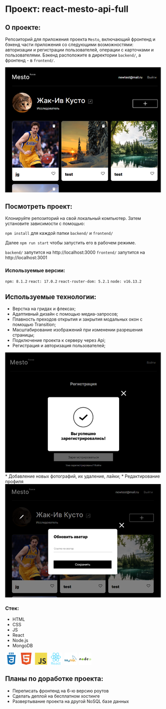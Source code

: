 # Проект: react-mesto-api-full

## О проекте:
Репозиторий для приложения проекта `Mesto`, включающий фронтенд и бэкенд части приложения со следующими возможностями: авторизации и регистрации пользователей, операции с карточками и пользователями. Бэкенд расположите в директории `backend/`, а фронтенд - в `frontend/`.

<div id="header" align="left">
  <img src="frontend\src\images\2022-08-07_23-08-37.png" width="600"/>
</div>

## Посмотреть проект:
Клонируйте репозиторий на свой локальный компьютер. Затем установите зависимости с помощью:

`npm install` для каждой папки `backend/` и `frontend/`

Далее
`npm run start`
чтобы запустить его в рабочем режиме.

`backend/` запутится на http://localhost:3000
`frontend/` запутится на http://localhost:3001

### Используемые версии:
`npm: 8.1.2` `react: 17.0.2` `react-router-dom: 5.2.1` `node: v16.13.2`

## Используемые технологии:

* Верстка на гридах и флексах;
* Адаптивный дизайн с помощью медиа-запросов;
* Плавность преходов открытия и закрытия модальных окон с помощью Transition;
* Масштабирование изображений при изменении разрешения страницы;
* Подключение проекта к серверу через Api;
* Регистрация и авторизация пользователей;
<div id="header" align="left">
  <img src="frontend\src\images\2022-08-07_23-09-29.png" width="600"/>
</div>
* Добавление новых фотографий, их удаление, лайки;
* Редактирование профиля
<div id="header" align="left">
  <img src="frontend\src\images\2022-08-07_23-10-19.png" width="600"/>
</div>

### Стек:
- HTML
- CSS
- JS
- React
- Node.js
- MongoDB


<img src="https://github.com/devicons/devicon/blob/master/icons/css3/css3-plain-wordmark.svg"  title="CSS3" alt="CSS" width="40" height="40"/>&nbsp;
<img src="https://github.com/devicons/devicon/blob/master/icons/html5/html5-original.svg" title="HTML5" alt="HTML" width="40" height="40"/>&nbsp;
<img src="https://github.com/devicons/devicon/blob/master/icons/javascript/javascript-original.svg" title="JavaScript" alt="JavaScript" width="40" height="40"/>&nbsp;
<img src="https://github.com/devicons/devicon/blob/master/icons/react/react-original-wordmark.svg" title="React" alt="React" width="40" height="40"/>&nbsp;
<img src="https://github.com/devicons/devicon/blob/master/icons/mysql/mysql-original-wordmark.svg" title="MySQL"  alt="MySQL" width="40" height="40"/>&nbsp;
<img src="https://github.com/devicons/devicon/blob/master/icons/nodejs/nodejs-original-wordmark.svg" title="NodeJS" alt="NodeJS" width="40" height="40"/>&nbsp;

## Планы по доработке проекта:
- Переписать фронтенд на 6-ю версию роутов
- Сделать деплой на бесплатном хостинге
- Развертывание проекта на другой NoSQL базе данных
